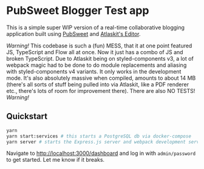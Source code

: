 # PubSweet Blogger Test app

This is a simple super WIP version of a real-time collaborative blogging application built using [PubSweet](http://pubsweet.coko.foundation/) and [Atlaskit's Editor](https://atlaskit.atlassian.com/packages/editor/editor-core).

_Warning!_ This codebase is such a (fun) MESS, that it at one point featured JS, TypeScript and Flow all at once. Now it just has a combo of JS and broken TypeScript. Due to Atlaskit being on styled-components v3, a lot of webpack magic had to be done to do module replacements and aliasing with styled-components v4 variants. It only works in the development mode. It's also absolutely massive when compiled, amounts to about 14 MB (there's all sorts of stuff being pulled into via Atlaskit, like a PDF renderer etc., there's lots of room for improvement there). There are also NO TESTS! _Warning!_

## Quickstart

```bash
yarn
yarn start:services # this starts a PostgreSQL db via docker-compose
yarn server # starts the Express.js server and webpack development server
```

Navigate to [http://localhost:3000/dashboard](http://localhost:3000/dashboard) and log in with `admin/password` to get started. Let me know if it breaks.
